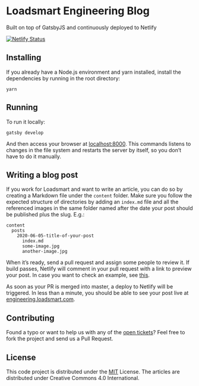 # Loadsmart Engineering Blog

Built on top of GatsbyJS and continuously deployed to Netlify

[![Netlify Status](https://api.netlify.com/api/v1/badges/18394d28-4c09-4006-bb41-19a1a89445bf/deploy-status)](https://app.netlify.com/sites/loadsmart-engineering/deploys)

## Installing

If you already have a Node.js environment and yarn installed, install the dependencies by running in the root directory:

```
yarn
```

## Running

To run it locally:

```
gatsby develop
```

And then access your browser at [localhost:8000](http://localhost:8000). This commands listens to changes in the file system and restarts the server by itself, so you don’t have to do it manually.

## Writing a blog post

If you work for Loadsmart and want to write an article, you can do so by creating a Markdown file under the `content` folder. Make sure you follow the expected structure of directories by adding an `index.md` file and all the referenced images in the same folder named after the date your post should be published plus the slug. E.g.:

```
content
  posts
    2020-06-05-title-of-your-post
      index.md
      some-image.jpg
      another-image.jpg
```

When it’s ready, send a pull request and assign some people to review it. If build passes, Netlify will comment in your pull request with a link to preview your post. In case you want to check an example, see [this](https://github.com/loadsmart/blog/pull/27).

As soon as your PR is merged into master, a deploy to Netlify will be triggered. In less than a minute, you should be able to see your post live at [engineering.loadsmart.com](https://engineering.loadsmart.com).

## Contributing

Found a typo or want to help us with any of the [open tickets](https://github.com/loadsmart/blog/issues)? Feel free to fork the project and send us a Pull Request.

## License

This code project is distributed under the [MIT](https://raw.githubusercontent.com/loadsmart/blog/master/LICENSE) License. The articles are distributed under Creative Commons 4.0 International.
